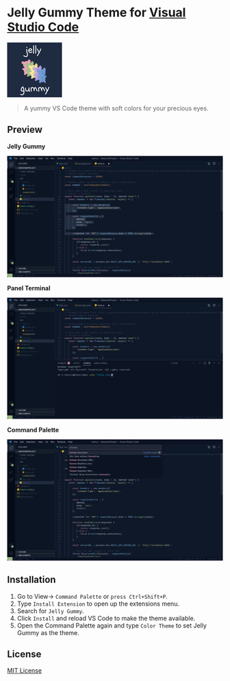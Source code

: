 # Jelly Gummy Theme for [Visual Studio Code](http://code.visualstudio.com) 

![](images/logo.png)

> A yummy VS Code theme with soft colors for your precious eyes.

## Preview

**Jelly Gummy**

![Default](images/default.png)

**Panel Terminal**

![Panel Terminal](images/panelTerminal.png)

**Command Palette**

![Command Palette](images/commandPalette.png)

## Installation
1. Go to View-> `Command Palette` or `press Ctrl+Shift+P`. 
1. Type `Install Extension` to open up the extensions menu.
1. Search for `Jelly Gummy`. 
1. Click `Install` and reload VS Code to make the theme available.
1. Open the Command Palette again and type `Color Theme` to set Jelly Gummy as the theme.

## License
[MIT License](./LICENSE)
